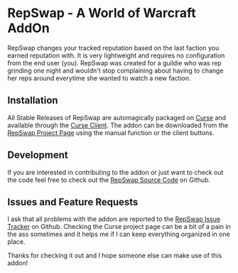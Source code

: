 RepSwap - A World of Warcraft AddOn
===================================

RepSwap changes your tracked reputation based on the last faction you earned reputation with. It is very lightweight and requires no configuration from the end user (you). RepSwap was created for a guildie who was rep grinding one night and wouldn't stop complaining about having to change her reps around everytime she wanted to watch a new faction.

Installation
------------

All Stable Releases of RepSwap are automagically packaged on [Curse](http://curse.com) and available through the [Curse Client](http://www.curse.com/client/). The addon can be downloaded from the [RepSwap Project Page](http://wow.curse.com/downloads/wow-addons/details/repswap.aspx) using the manual function or the client buttons.

Development
-----------

If you are interested in contributing to the addon or just want to check out the code feel free to check out the [RepSwap Source Code](https://github.com/Fluxflashor/RepSwap) on Github.

Issues and Feature Requests
---------------------------

I ask that all problems with the addon are reported to the [RepSwap Issue Tracker](https://github.com/Fluxflashor/RepSwap/issues) on Github. Checking the Curse project page can be a bit of a pain in the ass sometimes and it helps me if I can keep everything organized in one place.

Thanks for checking it out and I hope someone else can make use of this addon!